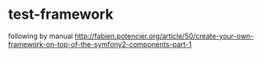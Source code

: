 # test-framework
following by manual http://fabien.potencier.org/article/50/create-your-own-framework-on-top-of-the-symfony2-components-part-1
